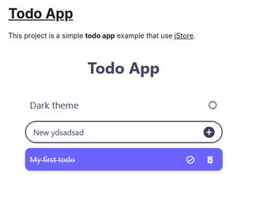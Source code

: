 # [Todo App](https://todo-app-self.now.sh/)

This project is a simple **todo app** example that use [jStore](https://github.com/J-theta/j-store).

![Preview](preview.png)